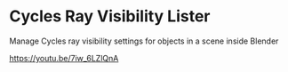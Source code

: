 # Cycles Ray Visibility Lister
Manage Cycles ray visibility settings for objects in a scene inside Blender

https://youtu.be/7iw_6LZlQnA


